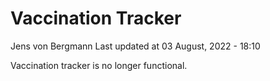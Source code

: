 Vaccination Tracker
================
Jens von Bergmann
Last updated at 03 August, 2022 - 18:10

Vaccination tracker is no longer functional.
